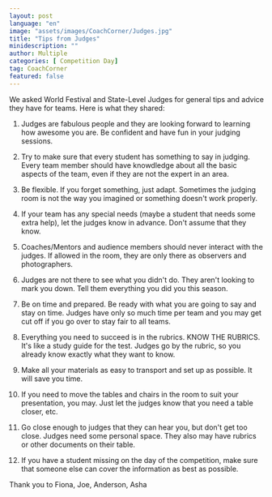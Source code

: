 ```yaml
---
layout: post
language: "en"
image: "assets/images/CoachCorner/Judges.jpg"
title: "Tips from Judges"
minidescription: ""
author: Multiple
categories: [ Competition Day]
tag: CoachCorner
featured: false
---
```

We asked World Festival and State-Level Judges for general tips and advice they have for teams. Here is what they shared:

1) Judges are fabulous people and they are looking forward to learning how awesome you are. Be confident and have fun in your judging sessions.

2) Try to make sure that every student has something to say in judging. Every team member should have knowdledge about all the basic aspects of the team, even if they are not the expert in an area. 

3) Be flexible. If you forget something, just adapt. Sometimes the judging room is not the way you imagined or something doesn't work properly.

4) If your team has any special needs (maybe a student that needs some extra help), let the judges know in advance. Don't assume that they know.

5) Coaches/Mentors and audience members should never interact with the judges. If allowed in the room, they are only there as observers and photographers.

6) Judges are not there to see what you didn't do. They aren't looking to mark you down. Tell them everything you did you this season.

7) Be on time and prepared. Be ready with what you are going to say and stay on time. Judges have only so much time per team and you may get cut off if you go over to stay fair to all teams.

8) Everything you need to succeed is in the rubrics. KNOW THE RUBRICS. It's like a study guide for the test. Judges go by the rubric, so you already know exactly what they want to know.

9) Make all your materials as easy to transport and set up as possible. It will save you time.

10) If you need to move the tables and chairs in the room to suit your presentation, you may. Just let the judges know that you need a table closer, etc.

11) Go close enough to judges that they can hear you, but don't get too close. Judges need some personal space. They also may have rubrics or other documents on their table.

12) If you have a student missing on the day of the competition, make sure that someone else can cover the information as best as possible.


Thank you to Fiona, Joe, Anderson, Asha


